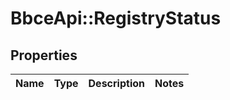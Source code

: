 # BbceApi::RegistryStatus

## Properties
Name | Type | Description | Notes
------------ | ------------- | ------------- | -------------

